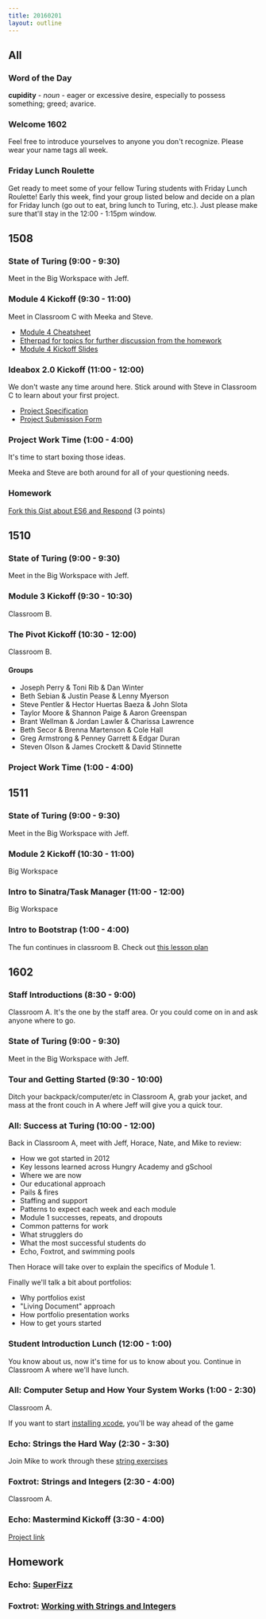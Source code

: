 ```yaml
---
title: 20160201
layout: outline
---
```


## All

### Word of the Day

**cupidity** - *noun* - eager or excessive desire, especially to possess something; greed; avarice.

### Welcome 1602

Feel free to introduce yourselves to anyone you don't recognize. Please wear your name tags all week.

### Friday Lunch Roulette

Get ready to meet some of your fellow Turing students with Friday Lunch
Roulette! Early this week, find your group listed below and decide on a plan
for Friday lunch (go out to eat, bring lunch to Turing, etc.). Just please
make sure that'll stay in the 12:00 - 1:15pm window.


## 1508

### State of Turing (9:00 - 9:30)

Meet in the Big Workspace with Jeff.

### Module 4 Kickoff (9:30 - 11:00)

Meet in Classroom C with Meeka and Steve.

- [Module 4 Cheatsheet](https://gist.github.com/rrgayhart/042665ce6d3a0c265a05)
- [Etherpad for topics for further discussion from the homework](https://public.etherpad-mozilla.org/p/1508-javascript)
- [Module 4 Kickoff Slides](https://www.icloud.com/keynote/000zBCx40R8iIKl_vdN6PEjdA#Module_4_Kickoff%2C_2015-11-30)

### Ideabox 2.0 Kickoff (11:00 - 12:00)

We don't waste any time around here. Stick around with Steve in Classroom C to learn about your first project.

- [Project Specification](https://github.com/turingschool/curriculum/blob/master/source/projects/revenge_of_idea_box.markdown)
- [Project Submission Form](https://github.com/turingschool/ruby-submissions/tree/master/1508/module_4_assignments/ideabox2.0)

### Project Work Time (1:00 - 4:00)

It's time to start boxing those ideas.

Meeka and Steve are both around for all of your questioning needs.

### Homework

[Fork this Gist about ES6 and Respond](https://gist.github.com/rrgayhart/7314cb7da3ee8b1e131d) (3 points)


## 1510

### State of Turing (9:00 - 9:30)

Meet in the Big Workspace with Jeff.

### Module 3 Kickoff (9:30 - 10:30)

Classroom B.

### The Pivot Kickoff (10:30 - 12:00)

Classroom B.

#### Groups

* Joseph Perry & Toni Rib & Dan Winter
* Beth Sebian & Justin Pease & Lenny Myerson
* Steve Pentler & Hector Huertas Baeza & John Slota
* Taylor Moore & Shannon Paige & Aaron Greenspan
* Brant Wellman & Jordan Lawler & Charissa Lawrence
* Beth Secor & Brenna Martenson & Cole Hall
* Greg Armstrong & Penney Garrett & Edgar Duran
* Steven Olson & James Crockett & David Stinnette

### Project Work Time (1:00 - 4:00)


## 1511

### State of Turing (9:00 - 9:30)

Meet in the Big Workspace with Jeff.

### Module 2 Kickoff (10:30 - 11:00)

Big Workspace

### Intro to Sinatra/Task Manager (11:00 - 12:00)

Big Workspace

### Intro to Bootstrap (1:00 - 4:00)

The fun continues in classroom B. Check out [this lesson plan](https://github.com/turingschool/lesson_plans/blob/master/ruby_02-web_applications_with_ruby/introduction_to_bootstrap.markdown)


## 1602

### Staff Introductions (8:30 - 9:00)

Classroom A. It's the one by the staff area. Or you could come on in and
ask anyone where to go.

### State of Turing (9:00 - 9:30)

Meet in the Big Workspace with Jeff.

### Tour and Getting Started (9:30 - 10:00)

Ditch your backpack/computer/etc in Classroom A, grab your jacket, and mass at the front couch in A where Jeff will give you a quick tour.

### All: Success at Turing (10:00 - 12:00)

Back in Classroom A, meet with Jeff, Horace, Nate, and Mike to review:

* How we got started in 2012
* Key lessons learned across Hungry Academy and gSchool
* Where we are now
* Our educational approach
* Pails & fires
* Staffing and support
* Patterns to expect each week and each module
* Module 1 successes, repeats, and dropouts
* Common patterns for work
* What strugglers do
* What the most successful students do
* Echo, Foxtrot, and swimming pools

Then Horace will take over to explain the specifics of Module 1.

Finally we'll talk a bit about portfolios:

* Why portfolios exist
* "Living Document" approach
* How portfolio presentation works
* How to get yours started

### Student Introduction Lunch (12:00 - 1:00)

You know about us, now it's time for us to know about you. Continue in Classroom A where we'll have lunch.

### All: Computer Setup and How Your System Works (1:00 - 2:30)

Classroom A.

If you want to start [installing xcode](macappstores://itunes.apple.com/us/app/xcode/id497799835?mt=12#), you'll be way ahead of the game


### Echo: Strings the Hard Way (2:30 - 3:30)

Join Mike to work through these [string exercises](https://github.com/turingschool/challenges/blob/master/strings_the_hard_way.markdown)

### Foxtrot: Strings and Integers (2:30 - 4:00)

Classroom A.

### Echo: Mastermind Kickoff (3:30 - 4:00)

[Project link](https://github.com/turingschool/curriculum/blob/master/source/projects/mastermind.markdown)


## Homework

### Echo: [SuperFizz](https://github.com/turingschool/challenges/blob/master/super_fizz.markdown)

### Foxtrot: [Working with Strings and Integers](https://github.com/turingschool/challenges/blob/master/working_with_strings_and_integers.markdown)
